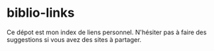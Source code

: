 # biblio-links

Ce dépot est mon index de liens personnel. N'hésiter pas à faire des suggestions si vous avez des sites à partager.
